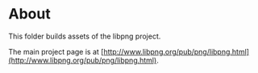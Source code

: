 # About

This folder builds assets of the libpng project.

The main project page is at [http://www.libpng.org/pub/png/libpng.html](http://www.libpng.org/pub/png/libpng.html).
